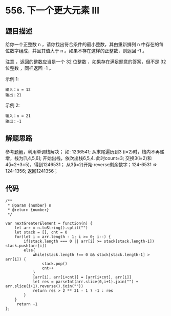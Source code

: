 # 556. 下一个更大元素 III

## 题目描述
给你一个正整数 n ，请你找出符合条件的最小整数，其由重新排列 n 中存在的每位数字组成，并且其值大于 n 。如果不存在这样的正整数，则返回 -1 。

注意 ，返回的整数应当是一个 32 位整数 ，如果存在满足题意的答案，但不是 32 位整数 ，同样返回 -1 。

示例 1:
```
输入：n = 12
输出：21
```

示例 2:
```
输入：n = 21
输出：-1
```

## 解题思路
参考[题解](https://leetcode-cn.com/problems/next-greater-element-iii/solution/js-dan-diao-zhan-by-fleetingsound-krl2/)，利用单调栈解决；
如: 1236541;
从末尾遍历到3 (i=2)时，栈内不再递增，栈为[1,4,5,6];
开始出栈，依次出栈6,5,4. 此时count=3;
交换3(i=2)和4(i=2+3=5)，得到1246531；
从3(i=2)开始 reverse剩余数字；124-6531 => 124-1356;
返回1241356；

## 代码
```
/**
 * @param {number} n
 * @return {number}
 */

var nextGreaterElement = function(n) {
    let arr = n.toString().split("")
    let stack = [], cnt = 0
    for(let i = arr.length - 1; i >= 0; i--) {
        if(stack.length === 0 || arr[i] >= stack[stack.length-1]) stack.push(arr[i])
        else{
            while(stack.length !== 0 && stack[stack.length-1] > arr[i]) {
                stack.pop()
                cnt++
            }
            [arr[i], arr[i+cnt]] = [arr[i+cnt], arr[i]]
            let res = parseInt(arr.slice(0,i+1).join("") + arr.slice(i+1).reverse().join(""))
            return res > 2 ** 31 - 1 ? -1 : res
        }
    }
     return -1
};
```